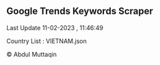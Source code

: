 

## Google Trends Keywords Scraper 
 
Last Update 11-02-2023 , 11:46:49

Country List :
VIETNAM.json



© Abdul Muttaqin 
